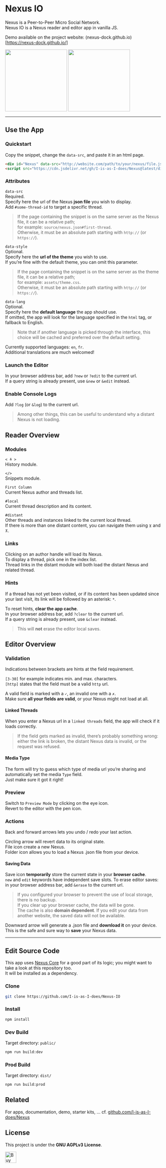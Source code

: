 # Nexus IO

Nexus is a Peer-to-Peer Micro Social Network.  
Nexus IO is a Nexus reader and editor app in vanilla JS.

Demo available on the project website: (nexus-dock.github.io)[https://nexus-dock.github.io/]

<img src="doc/NxIO-editor-screenshot.png" height="200px" />
<img src="doc/NxIO-reader-screenshot.png" height="200px" />

***

## Use the App

### Quickstart

Copy the snippet, change the `data-src`, and paste it in an html page.  

```html
<div id="Nexus" data-src="http://website.com/path/to/your/nexus/file.json#optional-thread-id"></div>
<script src="https://cdn.jsdelivr.net/gh/I-is-as-I-does/Nexus@latest/dist/js/NxIO.js"></script>
```

### Attributes

`data-src`  
Required.  
Specify here the url of the Nexus **json file** you wish to display.  
Add `#some-thread-id` to target a specific thread.  
  
> If the page containing the snippet is on the same server as the Nexus file, it can be a relative path;  
> for example: `source/nexus.json#first-thread`.  
> Otherwise, it must be an absolute path starting with `http://` (or `https://`).
  
`data-style`  
Optional.  
Specify here the **url of the theme** you wish to use.  
If you’re fine with the default theme, you can omit this parameter.   
  
> If the page containing the snippet is on the same server as the theme file, it can be a relative path;   
> for example: `assets/theme.css`.  
> Otherwise, it must be an absolute path starting with `http://` (or `https://`). 
  
`data-lang`  
Optional.  
Specify here the **default language** the app should use.  
If omitted, the app will look for the language specified in the `html` tag, or fallback to English.  
  
> Note that if another language is picked through the interface, this choice will be cached and preferred over the default setting.

Currently supported languages: `en`, `fr`.  
Additional translations are much welcomed!

### Launch the Editor

In your browser address bar, add `?new` or `?edit` to the current url.  
If a query string is already present, use `&new` or `&edit` instead. 

### Enable Console Logs

Add `?log` (or `&log`) to the current url.  
> Among other things, this can be useful to understand why a distant Nexus is not loading.

## Reader Overview

### Modules

`< ≚ >`  
History module.  

`</>`  
Snippets module.  

`First Column`  
Current Nexus author and threads list.  

`#local`  
Current thread description and its content.  

`#distant`  
Other threads and instances linked to the current local thread.  
If there is more than one distant content, you can navigate them using `⊻` and `⊼`.  

### Links

Clicking on an author handle will load its Nexus.  
To display a thread, pick one in the index list.  
Thread links in the distant module will both load the distant Nexus and related thread.  

### Hints

If a thread has not yet been visited, or if its content has been updated since your last visit, its link will be followed by an asterisk: `*`.  
  
To reset hints, **clear the app cache**.   
In your browser address bar, add `?clear` to the current url.  
If a query string is already present, use `&clear` instead.  
> This will **not** erase the editor local saves.

## Editor Overview

### Validation

Indications between brackets are hints at the field requirement.  

`[3-30]` for example indicates min. and max. characters.  
`[http]` states that the field must be a valid `http` url.  

A valid field is marked with a `✓`, an invalid one with a `✗`.  
Make sure **all your fields are valid**, or your Nexus might not load at all.  

#### Linked Threads

When you enter a Nexus url in a `linked threads` field, the app will check if it loads correctly.  
> If the field gets marked as invalid, there’s probably something wrong: 
> either the link is broken, the distant Nexus data is invalid, or the request was refused.  

#### Media Type

The form will try to guess which type of media url you’re sharing and automatically set the media `Type` field.  
Just make sure it got it right!

### Preview

Switch to `Preview Mode` by clicking on the eye icon.  
Revert to the editor with the pen icon.  

### Actions
  
Back and forward arrows lets you undo / redo your last action.  
  
Circling arrow will revert data to its original state.  
File icon create a new Nexus.  
Folder icon allows you to load a Nexus .json file from your device.  

#### Saving Data
  
Save icon **temporarily** store the current state in your **browser cache**.  
`new` and `edit` keywords have independent save slots.
To erase editor saves: in your browser address bar, add `&erase` to the current url.  
  
> If you configured your browser to prevent the use of local storage, there is no backup.  
> If you clear up your browser cache, the data will be gone.  
> The cache is also **domain dependent**. If you edit your data from another website, the saved data will not be available.

Downward arrow will generate a .json file and **download it** on your device.
This is the safe and sure way to **save** your Nexus data.

***

## Edit Source Code

This app uses [Nexus Core](https://github.com/I-is-as-I-does/Nexus-Core) for a good part of its logic; you might want to take a look at this repository too.  
It will be installed as a dependency.  

### Clone

```bash
git clone https://github.com/I-is-as-I-does/Nexus-IO
```

### Install

```bash
npm install
```

### Dev Build

Target directory: `public/`

```bash
npm run build:dev
```

### Prod Build

Target directory: `dist/`

```bash
npm run build:prod
```

## Related

For apps, documentation, demo, starter kits, ... cf. [github.com/I-is-as-I-does/Nexus](https://github.com/I-is-as-I-does/Nexus) 

## License

This project is under the **GNU AGPLv3 License**. 

<a href='https://ko-fi.com/I2I17EOYP' target='_blank'><img height='36' style='border:0px;height:36px;' src='https://cdn.ko-fi.com/cdn/kofi2.png?v=3' border='0' alt='Buy Me a Coffee at ko-fi.com' /></a>
